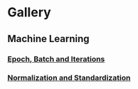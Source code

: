 # Gallery
## Machine Learning

### [Epoch, Batch and Iterations](https://github.com/hahahumble/Gallery/blob/main/Machine-Learning/Epoch-Batch-lterations)
### [Normalization and Standardization](https://github.com/hahahumble/Gallery/tree/main/Machine-Learning/Normalization-Standardization)
